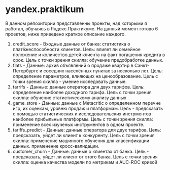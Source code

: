 # yandex.praktikum
В данном репозитории представленны проекты, над которыми я работал, обучаясь в Яндекс.Практикуме. На данный момент готово 6 проектов, ниже приведено краткое описание каждого.

1. credit_score - Входные данные от банка: статистика о платёжеспособности клиентов. Цель: влияет ли семейное положение и количество детей клиента на факт погашения кредита в срок.  Цель с точки зрения скилла: обучение предобработке данных.
2. flats - Данные: архив объявлений о продаже квартир в Санкт-Петербурге и соседних населённых пунктах за несколько лет. Цель: определение параметров, влияющих на ценообразование. Цель с точки зрения скилла - умение исследовать данные.
3. tarrifs - Данные: данные оператора для двух тарифов. Цель: определение наиболее доходного тарифа. Цель с точки зрения скилла: обучение статистическому анализу данных
4. game_store - Данные: данные с Metacritic о определенном перечне игр, их оценкам, уровню продаж и платформам. Цель - предсказать с помощью статистических и исследовательских инстрментов наиболее прибыльные платформы. Цель с точки зрения скилла: применение всех изученых инструментов в одном проекте. 
5. tariffs_predict - Данные: данные оператора для двух тарифов. Цель: предсказать, уйдет ли клиент к конкуренту. Цель с точки зрения скилла: применение машинного обучения для классификации данных. применение кросс-валидации.
6. customer_churn - Данные: данные о клиентах от банка. Цель - предсказать, уйдет ли клиент от этого банка. Цель с точки зрения скилла: оценка качества модели по метрикам и AUC-ROC кривой
